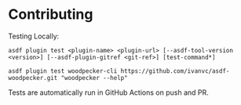 # Contributing

Testing Locally:

```shell
asdf plugin test <plugin-name> <plugin-url> [--asdf-tool-version <version>] [--asdf-plugin-gitref <git-ref>] [test-command*]

asdf plugin test woodpecker-cli https://github.com/ivanvc/asdf-woodpecker.git "woodpecker --help"
```

Tests are automatically run in GitHub Actions on push and PR.
